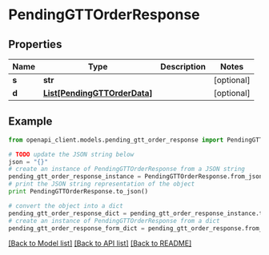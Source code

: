 # PendingGTTOrderResponse


## Properties

Name | Type | Description | Notes
------------ | ------------- | ------------- | -------------
**s** | **str** |  | [optional] 
**d** | [**List[PendingGTTOrderData]**](PendingGTTOrderData.md) |  | [optional] 

## Example

```python
from openapi_client.models.pending_gtt_order_response import PendingGTTOrderResponse

# TODO update the JSON string below
json = "{}"
# create an instance of PendingGTTOrderResponse from a JSON string
pending_gtt_order_response_instance = PendingGTTOrderResponse.from_json(json)
# print the JSON string representation of the object
print PendingGTTOrderResponse.to_json()

# convert the object into a dict
pending_gtt_order_response_dict = pending_gtt_order_response_instance.to_dict()
# create an instance of PendingGTTOrderResponse from a dict
pending_gtt_order_response_form_dict = pending_gtt_order_response.from_dict(pending_gtt_order_response_dict)
```
[[Back to Model list]](../README.md#documentation-for-models) [[Back to API list]](../README.md#documentation-for-api-endpoints) [[Back to README]](../README.md)


